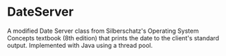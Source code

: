 # DateServer
A modified Date Server class from Silberschatz's Operating System Concepts textbook (8th edition) that prints the date to the client's standard output. Implemented with Java using a thread pool.
